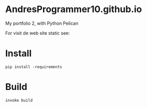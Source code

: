 # AndresProgrammer10.github.io
My portfolio 2, with Python Pelican 

For visit de web site static see:


# Install

`pip install -requirements`

# Build

`invoke build`
